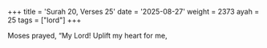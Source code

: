 +++
title = 'Surah 20, Verses 25'
date = '2025-08-27'
weight = 2373
ayah = 25
tags = ["lord"]
+++

Moses prayed, “My Lord! Uplift my heart for me,